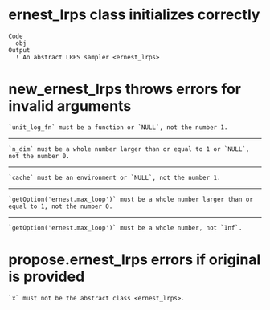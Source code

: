 # ernest_lrps class initializes correctly

    Code
      obj
    Output
      ! An abstract LRPS sampler <ernest_lrps>

# new_ernest_lrps throws errors for invalid arguments

    `unit_log_fn` must be a function or `NULL`, not the number 1.

---

    `n_dim` must be a whole number larger than or equal to 1 or `NULL`, not the number 0.

---

    `cache` must be an environment or `NULL`, not the number 1.

---

    `getOption('ernest.max_loop')` must be a whole number larger than or equal to 1, not the number 0.

---

    `getOption('ernest.max_loop')` must be a whole number, not `Inf`.

# propose.ernest_lrps errors if original is provided

    `x` must not be the abstract class <ernest_lrps>.

